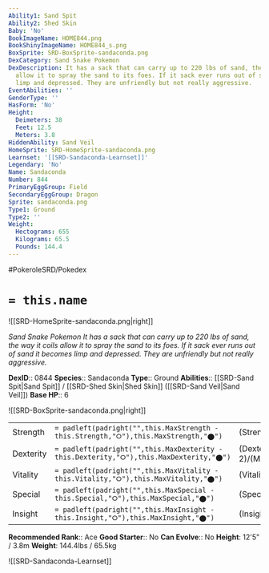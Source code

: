 ```yaml
---
Ability1: Sand Spit
Ability2: Shed Skin
Baby: 'No'
BookImageName: HOME844.png
BookShinyImageName: HOME844_s.png
BoxSprite: SRD-BoxSprite-sandaconda.png
DexCategory: Sand Snake Pokemon
DexDescription: It has a sack that can carry up to 220 lbs of sand, the way it coils
  allow it to spray the sand to its foes. If it sack ever runs out of sand it becomes
  limp and depressed. They are unfriendly but not really aggressive.
EventAbilities: ''
GenderType: ''
HasForm: 'No'
Height:
  Deimeters: 38
  Feet: 12.5
  Meters: 3.8
HiddenAbility: Sand Veil
HomeSprite: SRD-HomeSprite-sandaconda.png
Learnset: '[[SRD-Sandaconda-Learnset]]'
Legendary: 'No'
Name: Sandaconda
Number: 844
PrimaryEggGroup: Field
SecondaryEggGroup: Dragon
Sprite: sandaconda.png
Type1: Ground
Type2: ''
Weight:
  Hectograms: 655
  Kilograms: 65.5
  Pounds: 144.4
---
```


#PokeroleSRD/Pokedex

# `= this.name`

![[SRD-HomeSprite-sandaconda.png|right]]

*Sand Snake Pokemon*
*It has a sack that can carry up to 220 lbs of sand, the way it coils allow it to spray the sand to its foes. If it sack ever runs out of sand it becomes limp and depressed. They are unfriendly but not really aggressive.*

**DexID**:: 0844
**Species**:: Sandaconda
**Type**:: Ground
**Abilities**:: [[SRD-Sand Spit|Sand Spit]] / [[SRD-Shed Skin|Shed Skin]] ([[SRD-Sand Veil|Sand Veil]])
**Base HP**:: 6

![[SRD-BoxSprite-sandaconda.png|right]]

|           |                                                                                        |                                          |
| --------- | -------------------------------------------------------------------------------------- | ---------------------------------------- |
| Strength  | `= padleft(padright("",this.MaxStrength - this.Strength,"⭘"),this.MaxStrength,"⬤")`    | (Strength::3)/(MaxStrength::6)   |
| Dexterity | `= padleft(padright("",this.MaxDexterity - this.Dexterity,"⭘"),this.MaxDexterity,"⬤")` | (Dexterity:: 2)/(MaxDexterity::5) |
| Vitality  | `= padleft(padright("",this.MaxVitality - this.Vitality,"⭘"),this.MaxVitality,"⬤")`    | (Vitality::3)/(MaxVitality::7)   |
| Special   | `= padleft(padright("",this.MaxSpecial - this.Special,"⭘"),this.MaxSpecial,"⬤")`       | (Special::2)/(MaxSpecial::4)     |
| Insight   | `= padleft(padright("",this.MaxInsight - this.Insight,"⭘"),this.MaxInsight,"⬤")`       | (Insight::2)/(MaxInsight::5)     |

**Recommended Rank**:: Ace
**Good Starter**:: No
**Can Evolve**:: No
**Height**: 12'5" / 3.8m
**Weight**: 144.4lbs / 65.5kg

![[SRD-Sandaconda-Learnset]]